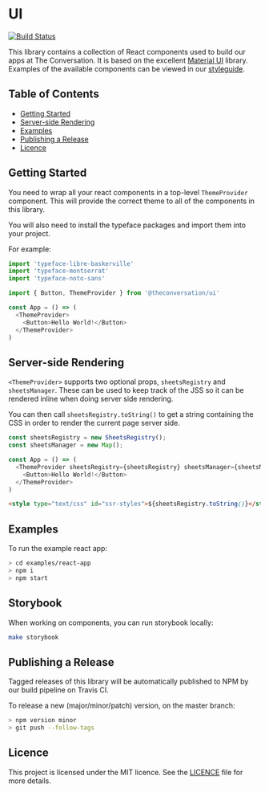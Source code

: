 # UI

[![Build Status](https://travis-ci.com/conversation/ui.svg?branch=master)](https://travis-ci.com/conversation/ui)

This library contains a collection of React components used to build our apps
at The Conversation. It is based on the excellent [Material
UI](https://material-ui.com) library. Examples of the available components can
be viewed in our [styleguide](http://styleguide.theconversation.com).

## Table of Contents

* [Getting Started](#getting-started)
* [Server-side Rendering](#server-side-rendering)
* [Examples](#examples)
* [Publishing a Release](#publishing-a-release)
* [Licence](#licence)

## Getting Started

You need to wrap all your react components in a top-level `ThemeProvider`
component. This will provide the correct theme to all of the components in this
library.

You will also need to install the typeface packages and import them into your
project.

For example:

```js
import 'typeface-libre-baskerville'
import 'typeface-montserrat'
import 'typeface-noto-sans'

import { Button, ThemeProvider } from '@theconversation/ui'

const App = () => (
  <ThemeProvider>
    <Button>Hello World!</Button>
  </ThemeProvider>
)
```

## Server-side Rendering

`<ThemeProvider>` supports two optional props, `sheetsRegistry` and
`sheetsManager`. These can be used to keep track of the JSS so it can be
rendered inline when doing server side rendering.

You can then call `sheetsRegistry.toString()` to get a string containing the
CSS in order to render the current page server side.

```js
const sheetsRegistry = new SheetsRegistry();
const sheetsManager = new Map();

const App = () => (
  <ThemeProvider sheetsRegistry={sheetsRegistry} sheetsManager={sheetsManager}>
    <Button>Hello World!</Button>
  </ThemeProvider>
)
```

```html
<style type="text/css" id="ssr-styles">${sheetsRegistry.toString()}</style>
```

## Examples

To run the example react app:

```sh
> cd examples/react-app
> npm i
> npm start
```

## Storybook

When working on components, you can run storybook locally:

```sh
make storybook
```

## Publishing a Release

Tagged releases of this library will be automatically published to NPM by our
build pipeline on Travis CI.

To release a new (major/minor/patch) version, on the master branch:

```sh
> npm version minor
> git push --follow-tags
```

## Licence

This project is licensed under the MIT licence. See the
[LICENCE](https://github.com/conversation/ui/blob/master/LICENCE.md) file for
more details.

